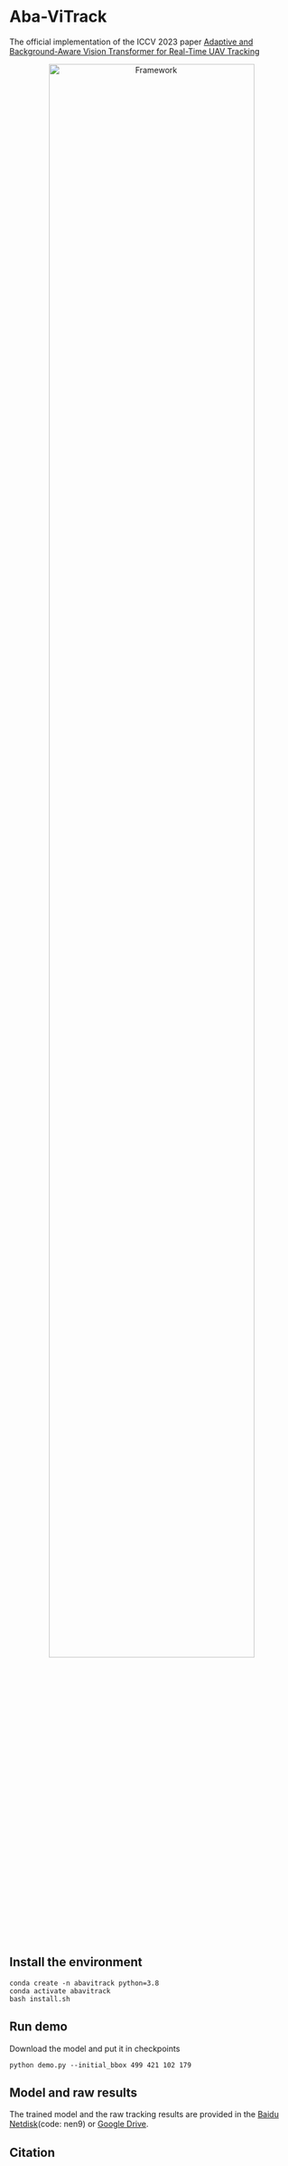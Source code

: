 # Aba-ViTrack

The official implementation of the ICCV 2023 paper [Adaptive and Background-Aware Vision Transformer for Real-Time UAV Tracking](https://iccv2023.thecvf.com/)

<p align="center">
  <img width="85%" src="https://github.com/xyyang317/Aba-ViTrack/blob/main/arch.png" alt="Framework"/>
</p>

## Install the environment
   ```
   conda create -n abavitrack python=3.8
   conda activate abavitrack
   bash install.sh
   ```

## Run demo
Download the model and put it in checkpoints

   ```
   python demo.py --initial_bbox 499 421 102 179 
   ```

## Model and raw results
The trained model and the raw tracking results are provided in the [Baidu Netdisk](https://pan.baidu.com/s/13aXfsihrbrh8WMu6XYTthA?pwd=nen9)(code: nen9) or [Google Drive](https://drive.google.com/drive/folders/17FYC5xl8EaBL21Zbhj7yQcU0lg9mblwx?usp=drive_link).

## Citation



